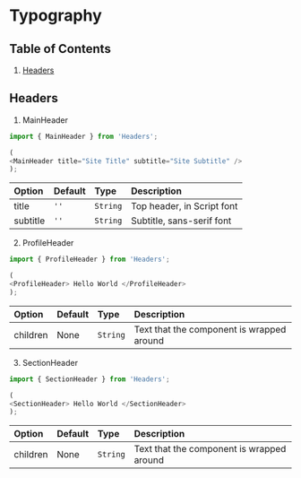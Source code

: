 # Typography

## Table of Contents

1. [Headers](#headers)

## Headers

1. MainHeader

```javascript
import { MainHeader } from 'Headers';

(
<MainHeader title="Site Title" subtitle="Site Subtitle" />
);
```

| Option         | Default              |  Type              |  Description               |
| :------------- | :-------------       | :-------------     | :-------------             |
| title          | `''`                 | `String`           | Top header, in Script font |
| subtitle       | `''`                 | `String`           | Subtitle, sans-serif font  |


2. ProfileHeader

```javascript
import { ProfileHeader } from 'Headers';

(
<ProfileHeader> Hello World </ProfileHeader>
);
```

| Option         | Default              |  Type              |  Description               |
| :------------- | :-------------       | :-------------     | :-------------             |
| children       | None                 | `String`           | Text that the component is wrapped around   |


3. SectionHeader

```javascript
import { SectionHeader } from 'Headers';

(
<SectionHeader> Hello World </SectionHeader>
);
```

| Option         | Default              |  Type              |  Description               |
| :------------- | :-------------       | :-------------     | :-------------             |
| children       | None                 | `String`           | Text that the component is wrapped around   |
